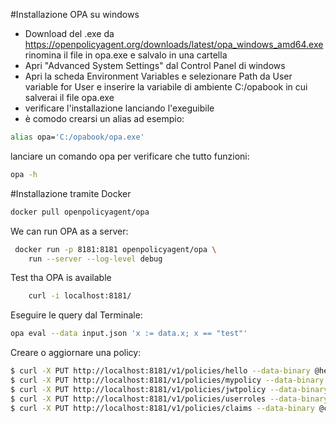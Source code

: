 #Installazione OPA su windows

- Download del .exe da https://openpolicyagent.org/downloads/latest/opa_windows_amd64.exe rinomina il file in opa.exe e salvalo in una cartella
- Apri "Advanced System Settings" dal Control Panel di windows
- Apri la scheda Environment Variables e selezionare Path da User variable for User e inserire la variabile di ambiente C:/opabook in cui salverai il file opa.exe
- verificare l'installazione lanciando l'exeguibile
- è comodo crearsi un alias ad esempio:
```sh
alias opa='C:/opabook/opa.exe'
```

lanciare un comando opa per verificare che tutto funzioni:
```sh
opa -h
```

#Installazione tramite Docker

```sh
docker pull openpolicyagent/opa
```

We can run OPA as a server:
```sh
 docker run -p 8181:8181 openpolicyagent/opa \
    run --server --log-level debug
```

Test tha OPA is available
```sh
    curl -i localhost:8181/
```

Eseguire le query dal Terminale:

```sh
opa eval --data input.json 'x := data.x; x == "test"'
```

Creare o aggiornare una policy:
```sh
$ curl -X PUT http://localhost:8181/v1/policies/hello --data-binary @hello.rego
$ curl -X PUT http://localhost:8181/v1/policies/mypolicy --data-binary @example.rego
$ curl -X PUT http://localhost:8181/v1/policies/jwtpolicy --data-binary @test.rego
$ curl -X PUT http://localhost:8181/v1/policies/userroles --data-binary @roles.rego
$ curl -X PUT http://localhost:8181/v1/policies/claims --data-binary @claims.rego
```
